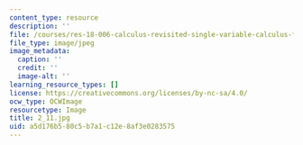 ```yaml
---
content_type: resource
description: ''
file: /courses/res-18-006-calculus-revisited-single-variable-calculus-fall-2010/a5d176b580c5b7a1c12e8af3e0283575_2_11.jpg
file_type: image/jpeg
image_metadata:
  caption: ''
  credit: ''
  image-alt: ''
learning_resource_types: []
license: https://creativecommons.org/licenses/by-nc-sa/4.0/
ocw_type: OCWImage
resourcetype: Image
title: 2_11.jpg
uid: a5d176b5-80c5-b7a1-c12e-8af3e0283575
---
```

